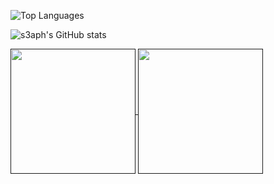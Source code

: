 ![Top Languages](https://github-readme-stats.vercel.app/api/top-langs/?username=s3raph-x00&theme=dark&layout=compact)

![s3aph's GitHub stats](https://github-readme-stats.vercel.app/api?username=s3raph-x00&theme=dark&rank_icon=percentile)

<a href="">
  <img height=200 align="center" src="https://github-readme-stats.vercel.app/api/top-langs/?username=s3raph-x00&theme=dark&layout=compact" />
</a>
<a href="">
  <img height=200 align="center" src="https://github-readme-stats.vercel.app/api?username=s3raph-x00&theme=dark&rank_icon=percentile&card_width=320" />
</a>

<!--
**s3raph-x00/s3raph-x00** is a ✨ _special_ ✨ repository because its `README.md` (this file) appears on your GitHub profile.

Here are some ideas to get you started:

- 🔭 I’m currently working on ...
- 🌱 I’m currently learning ...
- 👯 I’m looking to collaborate on ...
- 🤔 I’m looking for help with ...
- 💬 Ask me about ...
- 📫 How to reach me: ...
- 😄 Pronouns: ...
- ⚡ Fun fact: ...
-->

